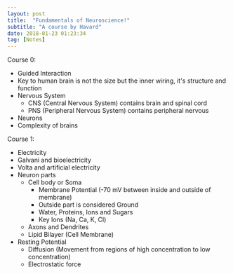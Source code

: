 ```yaml
---
layout: post
title:  "Fundamentals of Neuroscience!"
subtitle: "A course by Havard"
date: 2018-01-23 01:23:34
tag: [Notes]
---
```


Course 0:

- Guided Interaction
- Key to human brain is not the size but the inner wiring, it's structure and function
- Nervous System 
	- CNS (Central Nervous System) contains brain and spinal cord
	- PNS (Peripheral Nervous System) contains peripheral nervous
- Neurons
- Complexity of brains


Course 1:

- Electricity
- Galvani and bioelectricity
- Volta and artificial electricity
- Neuron parts 
	- Cell body or Soma
		- Membrane Potential (-70 mV between inside and outside of membrane)
		- Outside part is considered Ground
		- Water, Proteins, Ions and Sugars
		- Key Ions (Na, Ca, K, Cl)
	- Axons and Dendrites
	- Lipid Bilayer (Cell Membrane)
- Resting Potential
	- Diffusion (Movement from regions of high concentration to low concentration)
	- Electrostatic force 